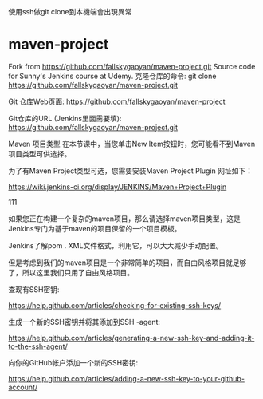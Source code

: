 使用ssh做git clone到本機端會出現異常
# maven-project
Fork from https://github.com/fallskygaoyan/maven-project.git
Source code for Sunny's Jenkins course at Udemy.
克隆仓库的命令:
git clone https://github.com/fallskygaoyan/maven-project.git 

Git 仓库Web页面:
https://github.com/fallskygaoyan/maven-project 

Git仓库的URL (Jenkins里面需要填):
https://github.com/fallskygaoyan/maven-project.git 

Maven 项目类型
在本节课中，当您单击New Item按钮时，您可能看不到Maven项目类型可供选择。

为了有Maven Project类型可选，您需要安装Maven Project Plugin 网址如下：

https://wiki.jenkins-ci.org/display/JENKINS/Maven+Project+Plugin

111
  

如果您正在构建一个复杂的maven项目，那么请选择maven项目类型，这是Jenkins专门为基于maven的项目保留的一个项目模板。

Jenkins了解pom . XML文件格式，利用它，可以大大减少手动配置。 

但是考虑到我们的maven项目是一个非常简单的项目，而自由风格项目就足够了，所以这里我们只用了自由风格项目。

查现有SSH密钥:

https://help.github.com/articles/checking-for-existing-ssh-keys/

生成一个新的SSH密钥并将其添加到SSH -agent:

https://help.github.com/articles/generating-a-new-ssh-key-and-adding-it-to-the-ssh-agent/

向你的GitHub帐户添加一个新的SSH密钥:

https://help.github.com/articles/adding-a-new-ssh-key-to-your-github-account/
 

